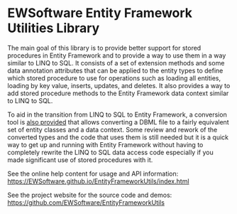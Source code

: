 # EWSoftware Entity Framework Utilities Library
The main goal of this library is to provide better support for stored procedures in Entity Framework and to
provide a way to use them in a way similar to LINQ to SQL. It consists of a set of extension methods and some
data annotation attributes that can be applied to the entity types to define which stored procedure to use for
operations such as loading all entities, loading by key value, inserts, updates, and deletes. It also provides a
way to add stored procedure methods to the Entity Framework data context similar to LINQ to SQL.

To aid in the transition from LINQ to SQL to Entity Framework, a conversion tool is
[also provided](https://github.com/EWSoftware/EntityFrameworkUtils/releases) that allows converting a DBML file to
a fairly equivalent set of entity classes and a data context. Some review and rework of the converted types and
the code that uses them is still needed but it is a quick way to get up and running with Entity Framework
without having to completely rewrite the LINQ to SQL data access code especially if you made significant use of
stored procedures with it.

See the online help content for usage and API information: https://EWSoftware.github.io/EntityFrameworkUtils/index.html

See the project website for the source code and demos: https://github.com/EWSoftware/EntityFrameworkUtils
